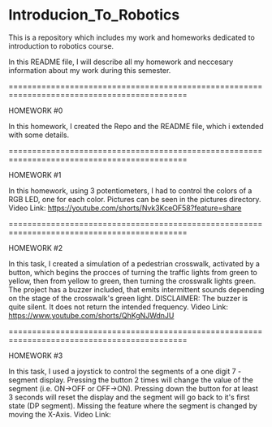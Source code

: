 # Introducion_To_Robotics
This is a repository which includes my work and homeworks dedicated to introduction to robotics course.

In this README file, I will describe all my homework and neccesary information about my work during this semester.

============================================================================================

HOMEWORK #0

In this homework, I created the Repo and the README file, which i extended with some details.

============================================================================================

HOMEWORK #1

In this homework, using 3 potentiometers, I had to control the colors of a RGB LED, one for each color.
Pictures can be seen in the pictures directory.
Video Link: https://youtube.com/shorts/Nvk3KceOF58?feature=share

============================================================================================

HOMEWORK #2

In this task, I created a simulation of a pedestrian crosswalk, activated by a button, which begins the procces of turning the traffic lights from green to yellow, then from yellow to green, then turning the crosswalk lights green. The project has a buzzer included, that emits intermittent sounds depending on the stage of the crosswalk's green light. DISCLAIMER: The buzzer is quite silent. It does not return the intended frequency.
Video Link: https://www.youtube.com/shorts/QhKgNJWdnJU

============================================================================================

HOMEWORK #3

In this task, I used a joystick to control the segments of a one digit 7 - segment display. Pressing the button 2 times will change the value of the segment (i.e. ON->OFF or OFF->ON). Pressing down the button for at least 3 seconds will reset the display and the segment will go back to it's first state (DP segment).
Missing the feature where the segment is changed by moving the X-Axis.
Video Link: 
